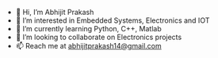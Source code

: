 - 👋 Hi, I’m Abhijit Prakash
- 👀 I’m interested in Embedded Systems, Electronics and IOT
- 🌱 I’m currently learning Python, C++, Matlab
- 💞️ I’m looking to collaborate on Electronics projects
- 📫 Reach me at abhijitprakash14@gmail.com

<!---
Abhijit21Prakash/Abhijit21Prakash is a ✨ special ✨ repository because its `README.md` (this file) appears on your GitHub profile.
You can click the Preview link to take a look at your changes.
--->
